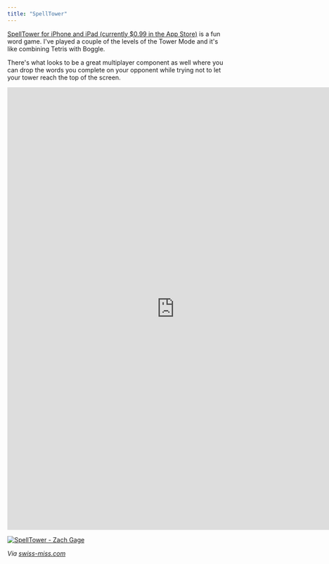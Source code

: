 ```yaml
---
title: "SpellTower"
---
```

<p><a href="https://click.linksynergy.com/fs-bin/stat?id=6PFrOqNV4B8&offerid=146261&type=3&subid=0&tmpid=1826&RD_PARM1=http%253A%252F%252Fitunes.apple.com%252Fca%252Fapp%252Fspelltower%252Fid476500832%253Fmt%253D8%2526uo%253D4%2526partnerId%253D30" target="itunes_store">SpellTower for iPhone and iPad (currently $0.99 in the App Store)</a> is a fun word game. I've played a couple of the levels of the Tower Mode and it's like combining Tetris with Boggle.</p>
<p>There's what looks to be a great multiplayer component as well where you can drop the words you complete on your opponent while trying not to let your tower reach the top of the screen.</p>
<p><iframe src="https://player.vimeo.com/video/31936607?title=0&amp;byline=0&amp;portrait=0" width="760" height="1007" frameborder="0" webkitAllowFullScreen mozallowfullscreen allowFullScreen></iframe></p>
<p><a href="https://click.linksynergy.com/fs-bin/stat?id=6PFrOqNV4B8&offerid=146261&type=3&subid=0&tmpid=1826&RD_PARM1=http%253A%252F%252Fitunes.apple.com%252Fca%252Fapp%252Fspelltower%252Fid476500832%253Fmt%253D8%2526uo%253D4%2526partnerId%253D30" target="itunes_store"><img src="https://r.mzstatic.com/images/web/linkmaker/badge_appstore-lrg.gif" alt="SpellTower - Zach Gage" style="border: 0;"/></a></p>
<p><em>Via <a href="https://www.swiss-miss.com/2012/04/spell-tower.html">swiss-miss.com</a></em></p>
